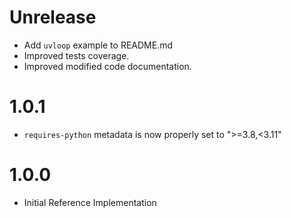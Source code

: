 # Unrelease

* Add `uvloop` example to README.md
* Improved tests coverage.
* Improved modified code documentation.

# 1.0.1

* `requires-python` metadata is now properly set to ">=3.8,<3.11"

# 1.0.0

* Initial Reference Implementation
